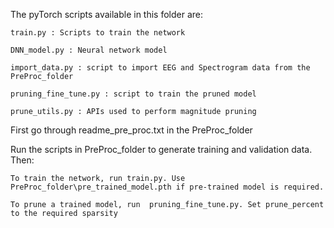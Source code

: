 
The pyTorch scripts available in this folder are:

	train.py : Scripts to train the network
  
	DNN_model.py : Neural network model
  
	import_data.py : script to import EEG and Spectrogram data from the PreProc_folder
  
	pruning_fine_tune.py : script to train the pruned model
  
	prune_utils.py : APIs used to perform magnitude pruning
  

First go through readme_pre_proc.txt in the PreProc_folder

Run the scripts in PreProc_folder to generate training and validation data. Then: 

	To train the network, run train.py. Use PreProc_folder\pre_trained_model.pth if pre-trained model is required.

	To prune a trained model, run  pruning_fine_tune.py. Set prune_percent to the required sparsity



